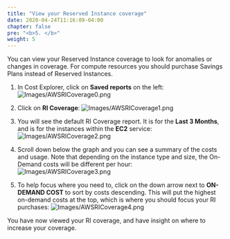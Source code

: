 ```yaml
---
title: "View your Reserved Instance coverage"
date: 2020-04-24T11:16:09-04:00
chapter: false
pre: "<b>5. </b>"
weight: 5
---
```


You can view your Reserved Instance coverage to look for anomalies or changes in coverage. For compute resources you should purchase Savings Plans instead of Reserved Instances. 

1. In Cost Explorer, click on **Saved reports** on the left:
![Images/AWSRICoverage0.png](/Cost/100_5_Cost_Visualization/Images/AWSRICoverage0.png)

2. Click on **RI Coverage**:
![Images/AWSRICoverage1.png](/Cost/100_5_Cost_Visualization/Images/AWSRICoverage1.png)

3. You will see the default RI Coverage report. It is for the **Last 3 Months**, and is for the instances within the **EC2** service:
![Images/AWSRICoverage2.png](/Cost/100_5_Cost_Visualization/Images/AWSRICoverage2.png)

4. Scroll down below the graph and you can see a summary of the costs and usage. Note that depending on the instance type and size, the On-Demand costs will be different per hour:
![Images/AWSRICoverage3.png](/Cost/100_5_Cost_Visualization/Images/AWSRICoverage3.png)

5. To help focus where you need to, click on the down arrow next to **ON-DEMAND COST** to sort by costs descending. This will put the highest on-demand costs at the top, which is where you should focus your RI purchases:
![Images/AWSRICoverage4.png](/Cost/100_5_Cost_Visualization/Images/AWSRICoverage4.png)


You have now viewed your RI coverage, and have insight on where to increase your coverage.  
